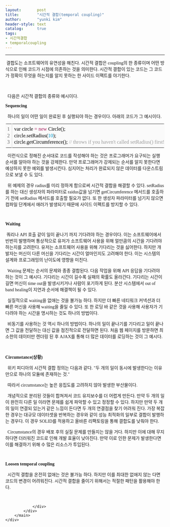 ```yaml
---
layout:       post
title:        "시간적 결합(temporal coupling)"
author:       "yunki kim"
header-style: text
catalog:      true
tags: 
- 시간적결합
- temporalcoupling
---
```


<head></head>
<body id="tt-body-page" class="">
<div id="wrap" class="wrap-right">
    <div id="container">
        <main class="main ">
            <div class="area-main">
                <div class="area-view">
                    <div class="article-header"></div>
                    <hr>
                    <div class="article-view">
                        <div class="contents_style">
                            <p data-ke-size="size16"><span style="font-family: 'Noto Serif KR';">&nbsp;결합도는 소프트웨어의 유연성을 해친다. 시간적 결합은 coupling의 한 종류이며 어떤 방식으로 인해 코드가 시점에 의존하는 것을 의미한다. 시간적 결합이 있는 코드는 그 코드가 정확이 무엇을 하는지를 알지 못하는 한 사이드 이팩트를 야기한다. </span></p>
<p data-ke-size="size16">&nbsp;</p>
<p data-ke-size="size16"><span style="font-family: 'Noto Serif KR';">&nbsp; 다음은 시간적 결합의 종류와 예시이다.</span></p>
<p data-ke-size="size16"><b><span style="font-family: 'Noto Serif KR';">Sequencing</span></b></p>
<p data-ke-size="size16"><b><span style="font-family: 'Noto Serif KR';">&nbsp;&nbsp;</span></b><span style="font-family: 'Noto Serif KR';">하나의 일이 어떤 일이 완료된 후 실행되야 하는 경우이다. 아래의 코드가 그 예시이다.</span></p>
<div class="colorscripter-code" style="color: #010101; font-family: Consolas, 'Liberation Mono', Menlo, Courier, monospace !important; position: relative !important; overflow: auto;">
<table class="colorscripter-code-table" style="margin: 0; padding: 0; border: none; background-color: #fafafa; border-radius: 4px;" cellspacing="0" cellpadding="0" data-ke-align="alignLeft">
<tbody>
<tr>
<td style="padding: 6px; border-right: 2px solid #e5e5e5;">
<div style="margin: 0; padding: 0; word-break: normal; text-align: right; color: #666; font-family: Consolas, 'Liberation Mono', Menlo, Courier, monospace !important; line-height: 130%;">
<div style="line-height: 130%;"><span style="font-family: 'Noto Serif KR';">1</span></div>
<div style="line-height: 130%;"><span style="font-family: 'Noto Serif KR';">2</span></div>
<div style="line-height: 130%;"><span style="font-family: 'Noto Serif KR';">3</span></div>
</div>
</td>
<td style="padding: 6px 0; text-align: left;">
<div style="margin: 0; padding: 0; color: #010101; font-family: Consolas, 'Liberation Mono', Menlo, Courier, monospace !important; line-height: 130%;">
<div style="padding: 0 6px; white-space: pre; line-height: 130%;"><span style="font-family: 'Noto Serif KR';">var&nbsp;circle&nbsp;<span style="color: #0086b3;"></span><span style="color: #a71d5d;">=</span>&nbsp;<span style="color: #a71d5d;">new</span>&nbsp;Circle();</span></div>
<div style="padding: 0 6px; white-space: pre; line-height: 130%;"><span style="font-family: 'Noto Serif KR';">circle.setRadius(<span style="color: #0099cc;">10</span>);</span></div>
<div style="padding: 0 6px; white-space: pre; line-height: 130%;"><span style="font-family: 'Noto Serif KR';">circle.getCircumference();&nbsp;<span style="color: #999999;">//&nbsp;throws&nbsp;if&nbsp;you&nbsp;haven't&nbsp;called&nbsp;setRadius()&nbsp;first!</span></span></div>
</div>
</td>
<td style="vertical-align: bottom; padding: 0 2px 4px 0;"><span style="font-family: 'Noto Serif KR';"><a style="text-decoration: none; color: white;" href="http://colorscripter.com/info#e" target="_blank" rel="noopener"><span style="font-size: 9px; word-break: normal; background-color: #e5e5e5; color: white; border-radius: 10px; padding: 1px;">cs</span></a></span></td>
</tr>
</tbody>
</table>
</div>
<p data-ke-size="size16"><span style="font-family: 'Noto Serif KR';">&nbsp; 이런식으로 정해진 순서대로 코드를 작성해야 하는 것은 프로그래머가 요구되는 실행 순서를 알아야 하는 것을 강제한다. 만약 프로그래머가 강제되는 순서를 알지 못한다면 예상하지 못한 예외를 발생시킨다. 심지어는 처리가 완료되지 않은 데이터를 다운스트림으로 보낼 수 도 있다.</span></p>
<p data-ke-size="size16"><span style="font-family: 'Noto Serif KR';">&nbsp; 위 예제의 경우 radius를 미리 정하게 함으로써 시간적 결합을 해결할 수 있다. setRadius를 하는 대신 생성자의 파라미터로 raidus값을 넘기면 getCircumference 메서드를 호출하기 전에 setRadius 메서드를 호출할 필요가 없다. 또 한 생성자 파라미터를 넘기지 않으면 컴파일 단계에서 애러가 발생되기 때문에 사이드 이펙트를 방지할 수 있다.</span></p>
<p data-ke-size="size16">&nbsp;</p>
<p data-ke-size="size16"><b><span style="font-family: 'Noto Serif KR';">Waiting</span></b></p>
<p data-ke-size="size16"><span style="font-family: 'Noto Serif KR';">&nbsp;쿼리나 API 호출 같이 일이 끝나기 까지 기다려야 하는 경우이다. 이는 소프트웨어에서 빈번히 발행하며 통상적으로 유저가 소프트웨어 사용을 위해 얼만큼의 시간을 기다려야 하는지를 고려한다. 유저는 소프트웨어 사용을 위해 기다리는 것을 싫어한다. 하지만 개발자는 머신이 다른 머신을 기다리는 시간이 얼마인지도 고려해야 한다. 이는 시스템의 설계와 프로그래밍의 난이도에 영향을 미친다. </span></p>
<p data-ke-size="size16"><span style="font-family: 'Noto Serif KR';">&nbsp; Waiting 문제는 순서의 문제와 종종 결합된다. 다음 작업을 위해 API 응답을 기다려야 하는 것이 그 예시다. 기다리는 시간이 길수록 실패의 확률도 올라간다. 기다리는 시간이 길면 머신이 time out을 발생시키거나 사람이 포기하게 된다. 분산 시스템에서 out of band healing이 지연과 순서에 해결책이 될 수 있다.</span></p>
<p data-ke-size="size16"><span style="font-family: 'Noto Serif KR';">&nbsp; 실질적으로 waiting을 없애는 것을 불가능 하다. 하지만 더 빠른 네티워크 커넥션과 더 빠른 머신을 사용해 waiting을 줄일 수 있다. 또 한 로딩 바 같은 것을 사용해 사용자가 기다려야 하는 시간을 명시하는 것도 하나의 방법이다.&nbsp;</span></p>
<p data-ke-size="size16"><span style="font-family: 'Noto Serif KR';">&nbsp; 비동기를 사용하는 것 역시 하나의 방법이다. 하나의 일이 끝나기를 기다리고 일이 끝나면 그 값을 전달하는 대신 값을 점진적으로 전달하면 된다. 처음 웹 페이지를 방문하면 최소한의 데이터만 렌더링 된 후 AJAX를 통해 더 많은 데이터를 로딩하는 것이 그 예시다.</span></p>
<p data-ke-size="size16">&nbsp;</p>
<p data-ke-size="size16"><b><span style="font-family: 'Noto Serif KR';">Circumstance(상황)</span></b></p>
<p data-ke-size="size16"><span style="font-family: 'Noto Serif KR';">&nbsp; 위키 피디아의 시간적 결합 정의는 다음과 같다. "두 개의 일이 동시에 발생한다는 이유 만으로 하나의 모듈에 존재하는 것."</span></p>
<p data-ke-size="size16"><span style="font-family: 'Noto Serif KR';">&nbsp; 따라서 circumstance는 높은 응집도를 고려하지 않아 발생한 부산물이다. </span></p>
<p data-ke-size="size16"><span style="font-family: 'Noto Serif KR';">&nbsp; 개념적으로 분리된 것들이 합쳐져서 코드 유지보수를 더 어렵게 만든다. 만약 두 개의 일이 완전히 다른 일 이라면 문제를 쉽게 파악할 수 있고 정정할 수 있다. 하지만 만약 두 개의 일이 연결되 있는거 같은 느낌이 든다면 두 개의 연결점을 찾기 어려워 진다. 가장 복잡한 경우는 대규모 데이터셋을 반복하는 경우와 같이 성능 최적화의 일부로 결합이 발행하는 경우다. 이 경우 SOLID를 적용하고 올바른 리팩토링을 통해 결합도를 낮춰야 한다.</span></p>
<p data-ke-size="size16"><span style="font-family: 'Noto Serif KR';">&nbsp; Circumstance의 경우 배포 후의 실질 문제를 만들지는 않을 거다. 하지만 이에 대해 무지하다면 더러워진 코드로 인해 개발 효율이 낮아진다. 만약 이로 인한 문제가 발생한다면 이를 해결하기 위해 수 많은 리소스가 투입된다.</span></p>
<p data-ke-size="size16">&nbsp;</p>
<p data-ke-size="size16"><b><span style="font-family: 'Noto Serif KR';">Loosen temporal coupling</span></b></p>
<p data-ke-size="size16"><b><span style="font-family: 'Noto Serif KR';">&nbsp;&nbsp;</span></b><span style="font-family: 'Noto Serif KR';">시간적 결합을 온전히 없애는 것은 불가능 하다. 하지만 이를 최대한 없애지 않는 다면 코드의 변경이 어려워진다. 시간적 결합을 줄이기 위해서는 적절한 패턴을 활용해야 한다.</span></p>
                        </div>
                        <br>
                        <div class="tags"></div>
                    </div>
                    
                </div>
            </div>
        </main>
    </div>
</div>


</body>
